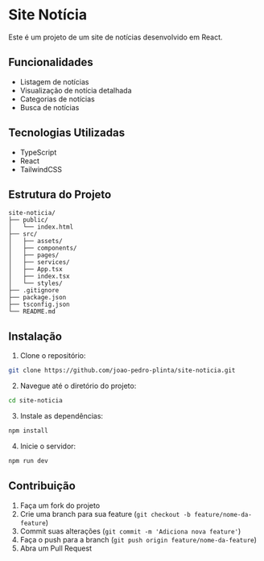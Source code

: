 # Site Notícia

Este é um projeto de um site de notícias desenvolvido em React.

## Funcionalidades

- Listagem de notícias
- Visualização de notícia detalhada
- Categorias de notícias
- Busca de notícias

## Tecnologias Utilizadas

- TypeScript
- React
- TailwindCSS

## Estrutura do Projeto

```plaintext
site-noticia/
├── public/
│   └── index.html
├── src/
│   ├── assets/
│   ├── components/
│   ├── pages/
│   ├── services/
│   ├── App.tsx
│   ├── index.tsx
│   └── styles/
├── .gitignore
├── package.json
├── tsconfig.json
└── README.md
```

## Instalação

1. Clone o repositório:
  ```bash
  git clone https://github.com/joao-pedro-plinta/site-noticia.git
  ```
2. Navegue até o diretório do projeto:
  ```bash
  cd site-noticia
  ```
3. Instale as dependências:
  ```bash
  npm install
  ```
4. Inicie o servidor:
  ```bash
  npm run dev
  ```

## Contribuição

1. Faça um fork do projeto
2. Crie uma branch para sua feature (`git checkout -b feature/nome-da-feature`)
3. Commit suas alterações (`git commit -m 'Adiciona nova feature'`)
4. Faça o push para a branch (`git push origin feature/nome-da-feature`)
5. Abra um Pull Request

